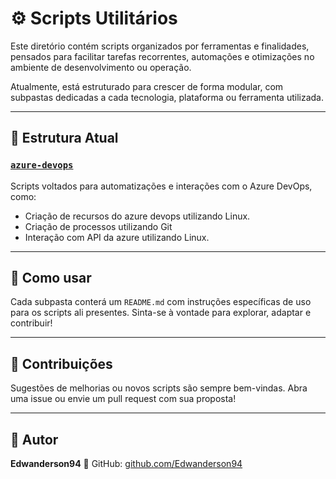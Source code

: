 # ⚙️ Scripts Utilitários

Este diretório contém scripts organizados por ferramentas e finalidades, pensados para facilitar tarefas recorrentes, automações e otimizações no ambiente de desenvolvimento ou operação.

Atualmente, está estruturado para crescer de forma modular, com subpastas dedicadas a cada tecnologia, plataforma ou ferramenta utilizada.

---

## 📁 Estrutura Atual

### [`azure-devops`](./azure-devops)
Scripts voltados para automatizações e interações com o Azure DevOps, como:
- Criação de recursos do azure devops utilizando Linux.
- Criação de processos utilizando Git
- Interação com API da azure utilizando Linux.

---

## 🧠 Como usar

Cada subpasta conterá um `README.md` com instruções específicas de uso para os scripts ali presentes.
Sinta-se à vontade para explorar, adaptar e contribuir!

---

## 🤝 Contribuições

Sugestões de melhorias ou novos scripts são sempre bem-vindas.
Abra uma issue ou envie um pull request com sua proposta!

---

## 👤 Autor

**Edwanderson94**
📍 GitHub: [github.com/Edwanderson94](https://github.com/Edwanderson94)

